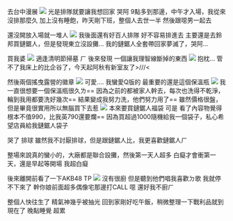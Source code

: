 去台中漫展
![](https://cdn.jsdelivr.net/gh/photohost/picx-images-hosting@master/hostassimage.7sn90tmb2z.png)
光是排隊就要讓我想回家
哭阿
9點多到那邊，中午才入場，我從來沒排那麼久
加上沒有睡飽，昨天剛下班，整個人去世一半
然後跟噁男一起去

還沒開放入場就一堆人
![](https://cdn.jsdelivr.net/gh/photohost/picx-images-hosting@master/hostassimage.54xsqgufb0.jpg)
我後面還有好百人排隊
好不容易排進去
主要還是去鈴邦買鏈鋸人，但是發現東立沒設攤...
我的鏈鋸人全套帶回家夢滅了，哭阿...

買我婆
![](https://cdn.jsdelivr.net/gh/photohost/picx-images-hosting@master/hostassimage.8l04ik4xwv.jpg)
適逢清明節掃墓
ㄏ
後來發現
一個讓我理智線斷掉的東西
![](https://cdn.jsdelivr.net/gh/photohost/picx-images-hosting@master/hostassimage.6t75nnmb8h.jpg)
抱枕...
管不了我床上的比企谷了，今天起阿秋有新室友了>///<

然後兩個搖曳露營的徽章
![](https://cdn.jsdelivr.net/gh/photohost/picx-images-hosting@master/hostassimage.7zqgw9c07t.jpg)
可愛....
我蠻愛Q版的
最重要的還是這個保溫瓶
![](https://cdn.jsdelivr.net/gh/photohost/picx-images-hosting@master/hostassimage.361m04rx9f.png)
我一直很想要一個保溫瓶很久ㄌ==
因為之前的都被家人幹去，每次也洗得不乾淨，輪到我用都要洗好幾次==
結果變成我努力洗，他們努力用了==
雖然價格很盤，但是畢竟很實用所以無腦買下去惹
![](https://cdn.jsdelivr.net/gh/photohost/picx-images-hosting@master/hostassimage.5j48hc6oo8.jpg)
本來要買鏈鋸人福袋
可是
看了內容物覺得根本不值990，比我英790還要爛==
因為買超過1000隨機給我一個袋子，私心希望店員給我鏈鋸人袋子

哭了
排球
雖然我不討厭排球，但是跟鏈鋸人比，我更喜歡鏈鋸人ㄏ

整場來說真的蠻小的，大廠都是聯合設攤，然後第一天人超多
白癡才會衝第一天，還是早起等開場
我超白癡

後來離開前看了一下AKB48 TP
![](https://cdn.jsdelivr.net/gh/photohost/picx-images-hosting@master/hostassimage.8dwwn4mfa5.png)
沒有很廚
但是聽到他們唱我喜歡ㄉ歌
我就停不下來了
幹你娘前面超多偶像宅那邊打CALL
噁
還好我不廚ㄏ

整個人快往生了
精氣神幾乎被抽光
回到家剛好吃午飯，稍微整理一下戰利品就到現在了
晚點睡覺
超累

<!-- ##{"timestamp":1680311990}## -->